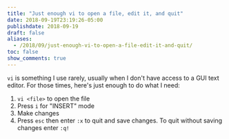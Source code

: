 ```yaml
---
title: "Just enough vi to open a file, edit it, and quit"
date: 2018-09-19T23:19:26-05:00
publishdate: 2018-09-19
draft: false
aliases:
  - /2018/09/just-enough-vi-to-open-a-file-edit-it-and-quit/
toc: false
show_comments: true
---
```


`vi` is something I use rarely, usually when I don't have access to a GUI text editor. For those times, here's just enough to do what I need: 

1. `vi <file>` to open the file
1. Press `i` for "INSERT" mode
1. Make changes
1. Press `esc` then enter `:x` to quit and save changes. To quit without saving changes enter `:q!`
